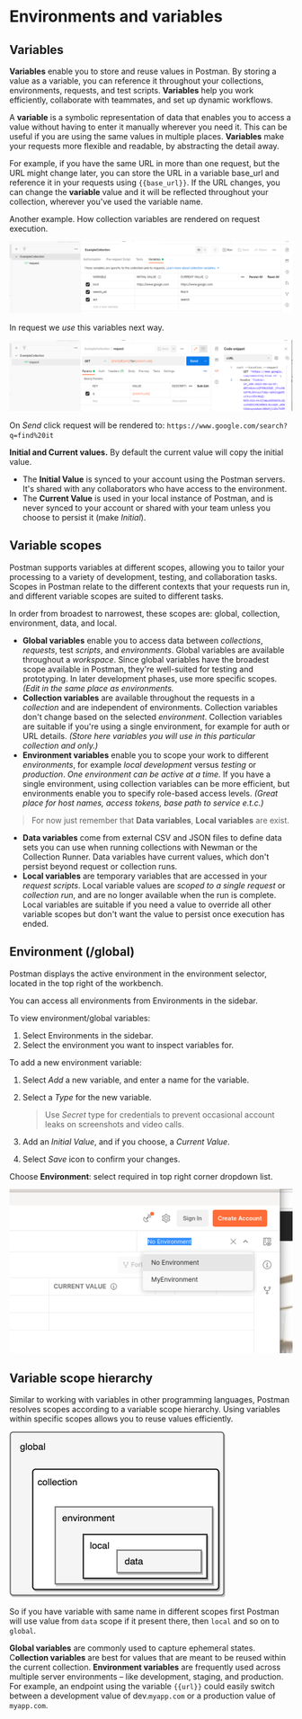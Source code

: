 # Environments and variables

## Variables

**Variables** enable you to store and reuse values in Postman. By storing a value as a variable, you can reference it throughout your collections, environments, requests, and test scripts. **Variables** help you work efficiently, collaborate with teammates, and set up dynamic workflows.

A **variable** is a symbolic representation of data that enables you to access a value without having to enter it manually wherever you need it. This can be useful if you are using the same values in multiple places. **Variables** make your requests more flexible and readable, by abstracting the detail away.

For example, if you have the same URL in more than one request, but the URL might change later, you can store the URL in a variable base_url and reference it in your requests using `{{base_url}}`. If the URL changes, you can change the **variable** value and it will be reflected throughout your collection, wherever you've used the variable name.

Another example. How collection variables are rendered on request execution.

![variable-example](/images/var-exmpl.png)

In request we *use* this variables next way.

![request-variables](/images/request-variables.png)

On *Send* click request will be rendered to: `https://www.google.com/search?q=find%20it`

**Initial and Current values.** By default the current value will copy the initial value.

- The **Initial Value** is synced to your account using the Postman servers. It's shared with any collaborators who have access to the environment.
- The **Current Value** is used in your local instance of Postman, and is never synced to your account or shared with your team unless you choose to persist it (make *Initial*).

## Variable scopes

Postman supports variables at different scopes, allowing you to tailor your processing to a variety of development, testing, and collaboration tasks. Scopes in Postman relate to the different contexts that your requests run in, and different variable scopes are suited to different tasks.

In order from broadest to narrowest, these scopes are: global, collection, environment, data, and local.

- **Global variables** enable you to access data between *collections*, *requests*, test *scripts*, and *environments*. Global variables are available throughout a *workspace*. Since global variables have the broadest scope available in Postman, they're well-suited for testing and prototyping. In later development phases, use more specific scopes. *(Edit in the same place as environments.*
- **Collection variables** are available throughout the requests in a *collection* and are independent of environments. Collection variables don't change based on the selected *environment*. Collection variables are suitable if you're using a single environment, for example for auth or URL details. *(Store here variables you will use in this particular collection and only.)*
- **Environment variables** enable you to scope your work to different *environments*, for example *local development* versus *testing* or *production*. *One environment can be active at a time.* If you have a single environment, using collection variables can be more efficient, but environments enable you to specify role-based access levels. *(Great place for host names, access tokens, base path to service e.t.c.)*

> For now just remember that **Data variables**, **Local variables** are exist.

- **Data variables** come from external CSV and JSON files to define data sets you can use when running collections with Newman or the Collection Runner. Data variables have current values, which don't persist beyond request or collection runs.
- **Local variables** are temporary variables that are accessed in your *request scripts*. Local variable values are *scoped to a single request* or *collection run*, and are no longer available when the run is complete. Local variables are suitable if you need a value to override all other variable scopes but don't want the value to persist once execution has ended.

## Environment (/global)

Postman displays the active environment in the environment selector, located in the top right of the workbench.

You can access all environments from Environments in the sidebar.

To view environment/global variables:

1. Select Environments in the sidebar.
2. Select the environment you want to inspect variables for.

To add a new environment variable:

1. Select *Add* a new variable, and enter a name for the variable.
2. Select a *Type* for the new variable.

    > Use *Secret* type for credentials to prevent occasional account leaks on screenshots and video calls.

3. Add an *Initial Value*, and if you choose, a *Current Value*.
4. Select *Save* icon to confirm your changes.

Choose **Environment**: select required in top right corner dropdown list.

![choose-environment](/images/choose-environment.png)

## Variable scope hierarchy

Similar to working with variables in other programming languages, Postman resolves scopes according to a variable scope hierarchy. Using variables within specific scopes allows you to reuse values efficiently.

![variable-scope-hierarchy](/images/image1-2.webp)

So if you have variable with same name in different scopes first Postman will use value from `data` scope if it present there, then `local` and so on to `global`.

**Global variables** are commonly used to capture ephemeral states. C**ollection variables** are best for values that are meant to be reused within the current collection. **Environment variables** are frequently used across multiple server environments – like development, staging, and production. For example, an endpoint using the variable `{{url}}` could easily switch between a development  value of dev.`myapp.com` or a production value of `myapp.com`.
